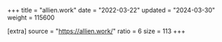 +++
title = "allien.work"
date = "2022-03-22"
updated = "2024-03-30"
weight = 115600

[extra]
source = "https://allien.work/"
ratio = 6
size = 113
+++
